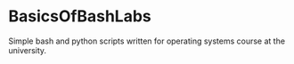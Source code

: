 # BasicsOfBashLabs
Simple bash and python scripts written for operating systems course at the university.
